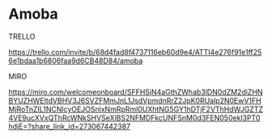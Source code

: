 # Amoba

TRELLO

https://trello.com/invite/b/68d4fad8f4737116eb60d9e4/ATTI4e276f91e1ff256e1bdaa1b6806faa9d6CB48D84/amoba

MIRO

https://miro.com/welcomeonboard/SFFHSjN4aGthZWhab3lDN0dZM2diZHNBYUZHWEltdVBHV3J6SVZFMmJnL1JsdVpmdnRrZ2JpK0RUalp2N0EwV1FHMjRoTnZIL1NCNlcyOEJOSnlxNmRpRml0UXhtNG5GY1hDTjF2VThHdWJGZTZ4VE9ucXVxQThRcWNkSHVSeXlBS2NFMDFkcUNFSnM0d3FEN050ekl3PT0hdjE=?share_link_id=273067442387

